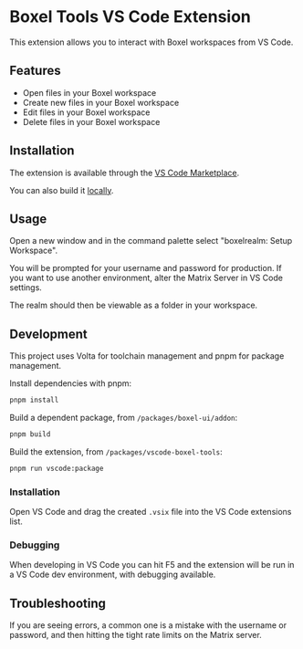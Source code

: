 # Boxel Tools VS Code Extension

This extension allows you to interact with Boxel workspaces from VS Code.

## Features

- Open files in your Boxel workspace
- Create new files in your Boxel workspace
- Edit files in your Boxel workspace
- Delete files in your Boxel workspace

## Installation

The extension is available through the [VS Code Marketplace](https://marketplace.visualstudio.com/items?itemName=cardstack.boxel-tools).

You can also build it [locally](#development).

## Usage

Open a new window and in the command palette select "boxelrealm: Setup Workspace".

You will be prompted for your username and password for production. If you want to use another environment, alter the Matrix Server in VS Code settings.

The realm should then be viewable as a folder in your workspace.

## Development

This project uses Volta for toolchain management and pnpm for package management.

Install dependencies with pnpm:

```bash
pnpm install
```

Build a dependent package, from `/packages/boxel-ui/addon`:

```bash
pnpm build
```

Build the extension, from `/packages/vscode-boxel-tools`:

```bash
pnpm run vscode:package
```

### Installation

Open VS Code and drag the created `.vsix` file into the VS Code extensions list.

### Debugging

When developing in VS Code you can hit F5 and the extension will be run in a VS Code dev environment, with debugging available.

## Troubleshooting

If you are seeing errors, a common one is a mistake with the username or password, and then hitting the tight rate limits on the Matrix server.
